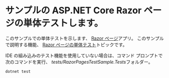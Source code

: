 # <a name="aspnet-core-razor-pages-unit-tests-sample"></a>サンプルの ASP.NET Core Razor ページの単体テストします。

このサンプルでの単体テストを示します、 [Razor ページ](https://docs.microsoft.com/aspnet/core/mvc/razor-pages)アプリ。 このサンプルで説明する機能、 [Razor ページの単体テスト](https://docs.microsoft.com/aspnet/core/test/razor-pages-tests)トピックです。

IDE の組み込みのテスト機能を使用していない場合は、コマンド プロンプトで次のコマンドを実行、 *tests/RazorPagesTestSample.Tests*フォルダー。

```console
dotnet test
```
